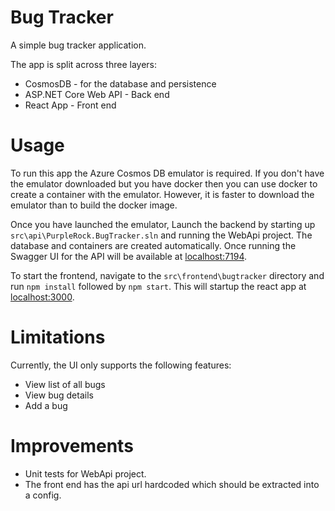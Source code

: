 # Bug Tracker

A simple bug tracker application.

The app is split across three layers:

- CosmosDB - for the database and persistence
- ASP.NET Core Web API - Back end
- React App - Front end

# Usage

To run this app the Azure Cosmos DB emulator is required. If you don't have the emulator downloaded but you have docker then you can use docker to create a container with the emulator. However, it is faster to download the emulator than to build the docker image.

Once you have launched the emulator, Launch the backend by starting up `src\api\PurpleRock.BugTracker.sln` and running the WebApi project. The database and containers are created automatically. Once running the Swagger UI for the API will be available at [localhost:7194](https://localhost:7194/index.html).

To start the frontend, navigate to the `src\frontend\bugtracker` directory and run `npm install` followed by `npm start`. This will startup the react app at [localhost:3000](http://localhost:3000/).

# Limitations
Currently, the UI only supports the following features:

- View list of all bugs
- View bug details
- Add a bug

# Improvements
- Unit tests for WebApi project.
- The front end has the api url hardcoded which should be extracted into a config.
